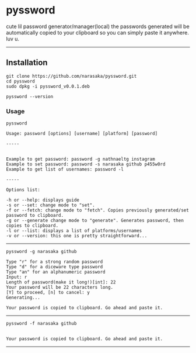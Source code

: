pyssword
========
cute lil password generator/manager(local)
the passwords generated will be automatically copied to your clipboard so you can simply paste it anywhere.
luv u.
- - - -


## Installation ##
    
    git clone https://github.com/narasaka/pyssword.git
    cd pyssword
    sudo dpkg -i pyssword_v0.0.1.deb
    
    pyssword --version
    
### Usage ###
    
    pyssword
    
    Usage: password [options] [username] [platform] [password]

    -----

    
    Example to get password: password -g nathnaeltg instagram
    Example to set password: password -s narasaka github p455w0rd
    Example to get list of usernames: password -l

    -----

    Options list:

    -h or --help: displays guide
    -s or --set: change mode to "set".
    -f or --fetch: change mode to "fetch". Copies previously generated/set password to clipboard.
    -g or --generate change mode to "generate". Generates password, then copies to clipboard.
    -l or --list: displays a list of platforms/usernames
    -v or --version: this one is pretty straightforward...

- - - -
    
    pyssword -g narasaka github
    
    Type "r" for a strong random password
    Type "d" for a diceware type password
    Type "an" for an alphanumeric password
    Input: r
    Length of password(make it long!)[int]: 22
    Your password will be 22 characters long.
    [Y] to proceed, [n] to cancel: y
    Generating...

    Your password is copied to clipboard. Go ahead and paste it.

- - - -
    
    pyssword -f narasaka github
    
    
    Your password is copied to clipboard. Go ahead and paste it.

- - - -
    
